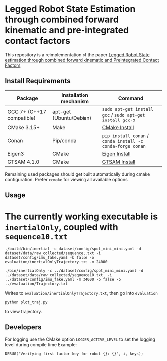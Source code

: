 # Legged Robot State Estimation through combined forward kinematic and pre-integrated contact factors

This repository is a reimplementation of the paper [Legged Robot State estimation through combined forward kinematic and Preintegrated Contact Factors](https://arxiv.org/abs/1712.05873)

## Install Requirements

| Package                   | Installation mechanism  | Command                                                    |
| -----------               | -----------             | ----                                                       |
| GCC 7+ (C++17 compatible) | apt-get (Ubuntu/Debian) | `sudo apt-get install gcc` / `sudo apt-get install gcc-9`  |
| CMake 3.15+               | Make                    | [CMake Install](https://cmake.org/install/)                |
| Conan                     | Pip/conda               | `pip install conan` / `conda install -c conda-forge conan` |
| Eigen3                    | CMake                   | [Eigen Install](#TODOLink)                                 |
| GTSAM 4.1.0               | CMake                   | [GTSAM Install](#TODOLink)                                 |

Remaining used packages should get built automatically during cmake configuration. Prefer `ccmake` for viewing all available options

## Usage

# The currently working executable is `inertialOnly`, coupled with `sequence10.txt`

```
./build/bin/inertial -c dataset/config/spot_mini_mini.yaml -d dataset/data/raw_collected/sequence1.txt -i dataset/config/imu_fake.yaml -b false -o evaluation/inertialOnlyTrajectory.txt -m 24000

./bin/inertialOnly -c ../dataset/config/spot_mini_mini.yaml -d ../dataset/data/raw_collected/sequence10.txt  -i ../dataset/config/imu_fake.yaml -m 24000 -b false -o ../evaluation/Trajectory.txt
```
Writes to `evaluation/inertialOnlyTrajectory.txt`, then go into `evaluation`

```
python plot_traj.py
```
to view trajectory.

## Developers

For logging use the CMake option `LOGGER_ACTIVE_LEVEL` to set the logging level during compile time
Example:
```
DEBUG("Verifying first factor key for robot {}: {}", i, keys);
```


